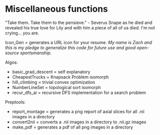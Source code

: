 # Miscellaneous functions

"Take them. Take them to the pensieve." - Severus Snape as he died and revealed his true love for Lily and with him a piece of all of us died. I'm not crying... you are. 

Icon_Gen = generates a URL icon for your resume. *My name is Zach and this is my pledge to generalize this code for future use and good open-source sportsmanship.* 

Algos:
- basic_grad_descent = self explanatory
- CheapestTrucks = Knapsack Problem isomorph
- hill_climbing = trivial convex optimization
- NumberLineSet = topological sort isomorph
- recur_dfs_ai = recursive DFS implementation for a search problem 

Preptools:
- report_montage = generates a png report of axial slices for all .nii images in a directory
- convert2nii = converts a .nii images in a directory to .nii.gz images
- make_pdf = generates a pdf of all png images in a directory 
